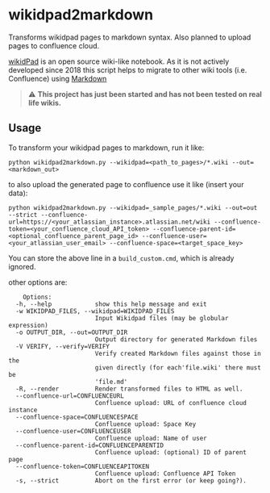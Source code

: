 # wikidpad2markdown
Transforms wikidpad pages to markdown syntax. Also planned to upload pages to confluence cloud.

[wikidPad](https://wikidpad.sourceforge.net/) is an open source wiki-like notebook. 
As it is not actively developed since 2018 this script helps to migrate to other wiki tools (i.e. Confluence) using [Markdown](https://markdown.de/)

> :warning: **This project has just been started and has not been tested on real life wikis.**

## Usage

To transform your wikidpad pages to markdown, run it like:

    python wikidpad2markdown.py --wikidpad=<path_to_pages>/*.wiki --out=<markdown_out>

to also upload the generated page to confluence use it like (insert your data):

    python wikidpad2markdown.py --wikidpad=_sample_pages/*.wiki --out=out --strict --confluence-url=https://<your_atlassian_instance>.atlassian.net/wiki --confluence-token=<your_confluence_cloud_API_token> --confluence-parent-id=<optional_confluence_parent_page_id> --confluence-user=<your_atlassian_user_email> --confluence-space=<target_space_key>

You can store the above line in a `build_custom.cmd`, which is already ignored.

other options are:

        Options:
      -h, --help            show this help message and exit
      -w WIKIDPAD_FILES, --wikidpad=WIKIDPAD_FILES
                            Input Wikidpad files (may be globular expression)
      -o OUTPUT_DIR, --out=OUTPUT_DIR
                            Output directory for generated Markdown files
      -V VERIFY, --verify=VERIFY
                            Verify created Markdown files against those in the
                            given directly (for each'file.wiki' there must be
                            'file.md'
      -R, --render          Render transformed files to HTML as well.
      --confluence-url=CONFLUENCEURL
                            Confluence upload: URL of confluence cloud instance
      --confluence-space=CONFLUENCESPACE
                            Confluence upload: Space Key
      --confluence-user=CONFLUENCEUSER
                            Confluence upload: Name of user
      --confluence-parent-id=CONFLUENCEPARENTID
                            Confluence upload: (optional) ID of parent page
      --confluence-token=CONFLUENCEAPITOKEN
                            Confluence upload: Confluence API Token
      -s, --strict          Abort on the first error (or keep going?).

